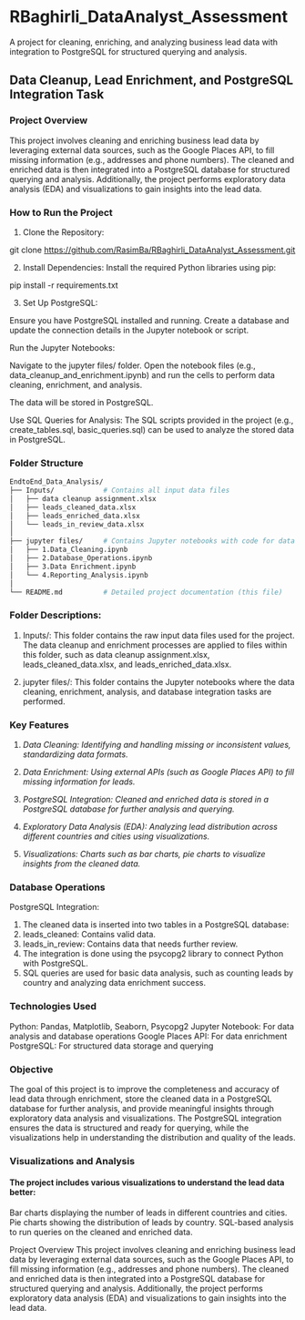 # RBaghirli_DataAnalyst_Assessment
A project for cleaning, enriching, and analyzing business lead data with integration to PostgreSQL for structured querying and analysis.

## Data Cleanup, Lead Enrichment, and PostgreSQL Integration Task

### Project Overview

This project involves cleaning and enriching business lead data by leveraging external data sources, such as the Google Places API, to fill missing information (e.g., addresses and phone numbers). The cleaned and enriched data is then integrated into a PostgreSQL database for structured querying and analysis. Additionally, the project performs exploratory data analysis (EDA) and visualizations to gain insights into the lead data.

### How to Run the Project

1. Clone the Repository:

git clone https://github.com/RasimBa/RBaghirli_DataAnalyst_Assessment.git

2. Install Dependencies: Install the required Python libraries using pip:
   
pip install -r requirements.txt

3. Set Up PostgreSQL:

Ensure you have PostgreSQL installed and running.
Create a database and update the connection details in the Jupyter notebook or script.

Run the Jupyter Notebooks:

Navigate to the jupyter files/ folder.
Open the notebook files (e.g., data_cleanup_and_enrichment.ipynb) and run the cells to perform data cleaning, enrichment, and analysis.

The data will be stored in PostgreSQL.

Use SQL Queries for Analysis:
The SQL scripts provided in the project (e.g., create_tables.sql, basic_queries.sql) can be used to analyze the stored data in PostgreSQL.


### Folder Structure

```bash
EndtoEnd_Data_Analysis/
├── Inputs/            # Contains all input data files
│   ├── data cleanup assignment.xlsx
│   ├── leads_cleaned_data.xlsx
│   ├── leads_enriched_data.xlsx
│   └── leads_in_review_data.xlsx
│
├── jupyter files/     # Contains Jupyter notebooks with code for data cleaning, enrichment, analysis, and PostgreSQL integration
│   ├── 1.Data_Cleaning.ipynb
│   ├── 2.Database_Operations.ipynb
│   ├── 3.Data Enrichment.ipynb
│   └── 4.Reporting_Analysis.ipynb
│
└── README.md          # Detailed project documentation (this file)

```

### Folder Descriptions:

1. Inputs/:
This folder contains the raw input data files used for the project. The data cleanup and enrichment processes are applied to files within this folder, such as data cleanup assignment.xlsx, leads_cleaned_data.xlsx, and leads_enriched_data.xlsx.

2. jupyter files/:
This folder contains the Jupyter notebooks where the data cleaning, enrichment, analysis, and database integration tasks are performed.

### Key Features

1. *Data Cleaning: Identifying and handling missing or inconsistent values, standardizing data formats.*

2. *Data Enrichment: Using external APIs (such as Google Places API) to fill missing information for leads.*

3. *PostgreSQL Integration: Cleaned and enriched data is stored in a PostgreSQL database for further analysis and querying.*

4. *Exploratory Data Analysis (EDA): Analyzing lead distribution across different countries and cities using visualizations.*

5. *Visualizations: Charts such as bar charts, pie charts to visualize insights from the cleaned data.*


### Database Operations

PostgreSQL Integration:

1. The cleaned data is inserted into two tables in a PostgreSQL database:
2. leads_cleaned: Contains valid data.
3. leads_in_review: Contains data that needs further review.
4. The integration is done using the psycopg2 library to connect Python with PostgreSQL.
5. SQL queries are used for basic data analysis, such as counting leads by country and analyzing data enrichment success.

### Technologies Used

Python: Pandas, Matplotlib, Seaborn, Psycopg2
Jupyter Notebook: For data analysis and database operations
Google Places API: For data enrichment
PostgreSQL: For structured data storage and querying

### Objective

The goal of this project is to improve the completeness and accuracy of lead data through enrichment, store the cleaned data in a PostgreSQL database for further analysis, and provide meaningful insights through exploratory data analysis and visualizations. The PostgreSQL integration ensures the data is structured and ready for querying, while the visualizations help in understanding the distribution and quality of the leads.

### Visualizations and Analysis

#### The project includes various visualizations to understand the lead data better:

Bar charts displaying the number of leads in different countries and cities.
Pie charts showing the distribution of leads by country.
SQL-based analysis to run queries on the cleaned and enriched data.


Project Overview
This project involves cleaning and enriching business lead data by leveraging external data sources, such as the Google Places API, to fill missing information (e.g., addresses and phone numbers). The cleaned and enriched data is then integrated into a PostgreSQL database for structured querying and analysis. Additionally, the project performs exploratory data analysis (EDA) and visualizations to gain insights into the lead data.

